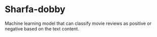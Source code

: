 # Sharfa-dobby
 Machine learning model that can classify movie reviews as positive or negative based on the text content. 
